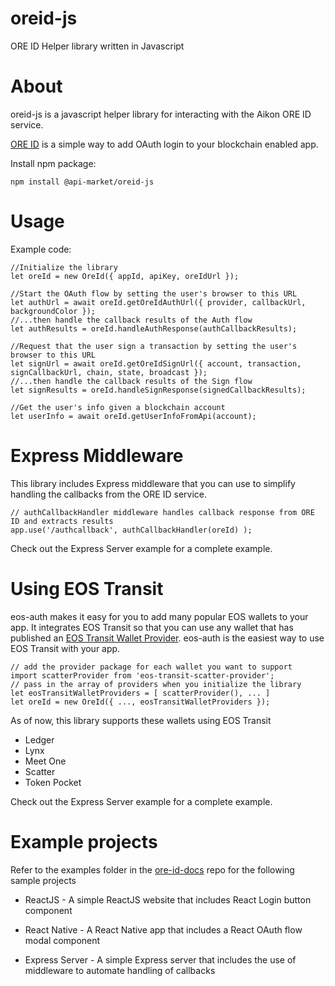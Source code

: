 # oreid-js
ORE ID Helper library written in Javascript

# About

oreid-js is a javascript helper library for interacting with the Aikon ORE ID service.

[ORE ID](https://github.com/api-market/ore-id-docs) is a simple way to add OAuth login to your blockchain enabled app.

Install npm package:
```
npm install @api-market/oreid-js
```


# Usage


Example code:
```
//Initialize the library
let oreId = new OreId({ appId, apiKey, oreIdUrl });

//Start the OAuth flow by setting the user's browser to this URL
let authUrl = await oreId.getOreIdAuthUrl({ provider, callbackUrl, backgroundColor });
//...then handle the callback results of the Auth flow
let authResults = oreId.handleAuthResponse(authCallbackResults);

//Request that the user sign a transaction by setting the user's browser to this URL
let signUrl = await oreId.getOreIdSignUrl({ account, transaction, signCallbackUrl, chain, state, broadcast });
//...then handle the callback results of the Sign flow
let signResults = oreId.handleSignResponse(signedCallbackResults);

//Get the user's info given a blockchain account
let userInfo = await oreId.getUserInfoFromApi(account);

```

# Express Middleware

This library includes Express middleware that you can use to simplify handling the callbacks from the ORE ID service.

```
// authCallbackHandler middleware handles callback response from ORE ID and extracts results
app.use('/authcallback', authCallbackHandler(oreId) );
```

Check out the Express Server example for a complete example.

# Using EOS Transit

eos-auth makes it easy for you to add many popular EOS wallets to your app. It integrates EOS Transit so that you can use any wallet that has published an [EOS Transit Wallet Provider](https://github.com/eosnewyork/eos-transit). eos-auth is the easiest way to use EOS Transit with your app. 

```
// add the provider package for each wallet you want to support
import scatterProvider from 'eos-transit-scatter-provider';
// pass in the array of providers when you initialize the library
let eosTransitWalletProviders = [ scatterProvider(), ... ]
let oreId = new OreId({ ..., eosTransitWalletProviders });
```

As of now, this library supports these wallets using EOS Transit
- Ledger
- Lynx
- Meet One
- Scatter
- Token Pocket

Check out the Express Server example for a complete example.


# Example projects

Refer to the examples folder in the [ore-id-docs](https://github.com/API-market/ore-id-docs) repo for the following sample projects

- ReactJS - A simple ReactJS website that includes React Login button component

- React Native - A React Native app that includes a React OAuth flow modal component

- Express Server - A simple Express server that includes the use of middleware to automate handling of callbacks